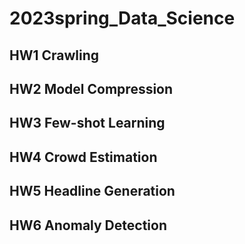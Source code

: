 # 2023spring_Data_Science
## HW1 Crawling 

## HW2 Model Compression

## HW3 Few-shot Learning

## HW4 Crowd Estimation

## HW5 Headline Generation

## HW6 Anomaly Detection